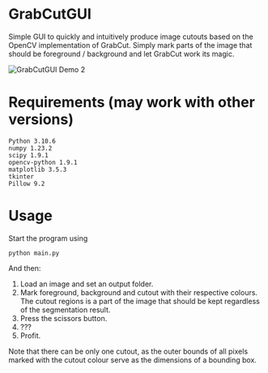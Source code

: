 # GrabCutGUI
Simple GUI to quickly and intuitively produce image cutouts based on the OpenCV implementation of GrabCut. Simply mark parts of the image that should be foreground / background and let GrabCut work its magic.

![GrabCutGUI Demo 2](https://user-images.githubusercontent.com/87820315/188259901-bc3a17d7-7a3a-4a72-a04d-d8897ec1fe19.png)


# Requirements (may work with other versions)

    Python 3.10.6
    numpy 1.23.2
    scipy 1.9.1
    opencv-python 1.9.1
    matplotlib 3.5.3
    tkinter
    Pillow 9.2

# Usage

Start the program using 

    python main.py
    
And then:

1. Load an image and set an output folder.
2. Mark foreground, background and cutout with their respective colours. The cutout regions is a part of the image that should be kept regardless of the segmentation result.
3. Press the scissors button.
4. ???
5. Profit.

Note that there can be only one cutout, as the outer bounds of all pixels marked with the cutout colour serve as the dimensions of a bounding box.
